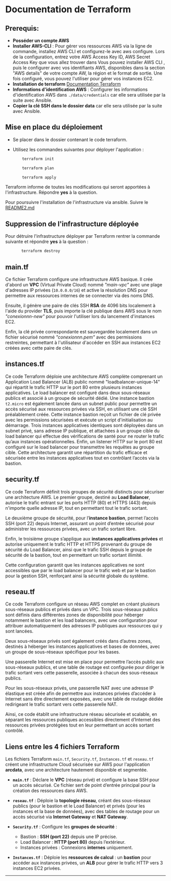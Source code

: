 # Documentation de Terraform

## Prerequis:

- **Posséder un compte AWS**  
- **Installer AWS-CLI** : Pour gérer vos ressources AWS via la ligne de commande, installez AWS CLI et configurez-le avec aws configure. Lors de la configuration, entrez votre AWS Access Key ID, AWS Secret Access Key que vous allez trouver dans Vous pouvez installer AWS CLI , puis le configurer avec vos identifiants AWS, disponibles dans la section "AWS details" de votre compte AW, la région et le format de sortie. Une fois configuré, vous pouvez l'utiliser pour gérer vos instances EC2.
- **Installation de terraform** [Documentation Terraform](https://developer.hashicorp.com/terraform/install)
- **Informations d'identification AWS** : Configurer les informations d'identification AWS dans `./data/credentials` car elle sera utilisée par la suite avec Ansible.
- **Copier la clé SSH dans le dossier data** car elle sera utilisée par la suite avec Ansible.

## Mise en place du déploiement

 - Se placer dans le dossier contenant le code terraform.
 - Utilisez les commandes suivantes pour déployer l'application :
    
    ```bash
        terraform init
    ```
    ```bash
        terraform plan
    ```
    ```bash
        terraform apply
    ```
  Terraform informe de toutes les modifications qui seront apportées à l'infrastructure. Répondre **yes** à la question.

  Pour poursuivre l'installation de l'infrastructure via ansible. Suivre le [README2.md](https://github.com/RaphDuf/HACKATHON-IPSSI-equipe6/blob/infrastructure/README2.md)

## Suppression de l'infrastructure déployée 

Pour détruire l'infrastructure déployer par Terraform rentrer la commande suivante et répondre **yes** à la question : 

 ```bash
        terraform destroy
  ```


## main.tf
Ce fichier Terraform configure une infrastructure AWS basique. Il crée d'abord un **VPC** (Virtual Private Cloud) nommé *"main-vpc"* avec une plage d'adresses IP privées (`10.0.0.0/16`) et active la résolution DNS pour permettre aux ressources internes de se connecter via des noms DNS. 

Ensuite, il génère une paire de clés SSH **RSA** de 4096 bits localement à l'aide du provider **TLS**, puis importe la clé publique dans AWS sous le nom *"conexionnn-new"* pour pouvoir l'utiliser lors du lancement d'instances EC2. 

Enfin, la clé privée correspondante est sauvegardée localement dans un fichier sécurisé nommé *"conexionnn.pem"* avec des permissions restreintes, permettant à l'utilisateur d'accéder en SSH aux instances EC2 créées avec cette paire de clés.

## instances.tf
Ce code Terraform déploie une architecture AWS complète comprenant un Application Load Balancer (ALB) public nommé "loadbalancer-unique-14" qui répartit le trafic HTTP sur le port 80 entre plusieurs instances applicatives. Le load balancer est configuré dans deux sous-réseaux publics et associé à un groupe de sécurité dédié. Une instance bastion `t2.micro` est également lancée dans un subnet public pour permettre un accès sécurisé aux ressources privées via SSH, en utilisant une clé SSH préalablement créée. Cette instance bastion reçoit un fichier de clé privée avec les permissions sécurisées et exécute un script d'initialisation au démarrage. Trois instances applicatives identiques sont déployées dans un subnet privé, sans adresse IP publique, et attachées à un groupe cible du load balancer qui effectue des vérifications de santé pour ne router le trafic qu’aux instances opérationnelles. Enfin, un listener HTTP sur le port 80 est configuré sur le load balancer pour transmettre les requêtes au groupe cible. Cette architecture garantit une répartition du trafic efficace et sécurisée entre les instances applicatives tout en contrôlant l’accès via la bastion.

## security.tf
Ce code Terraform définit trois groupes de sécurité distincts pour sécuriser une architecture AWS. Le premier groupe, destiné au **Load Balancer**, autorise le trafic entrant sur les ports HTTP (80) et HTTPS (443) depuis n'importe quelle adresse IP, tout en permettant tout le trafic sortant. 

Le deuxième groupe de sécurité, pour l’**instance bastion**, permet l’accès SSH (port 22) depuis Internet, assurant un point d’entrée sécurisé pour administrer les ressources privées, avec un trafic sortant libre. 

Enfin, le troisième groupe s’applique aux **instances applicatives privées** et autorise uniquement le trafic HTTP et HTTPS provenant du groupe de sécurité du Load Balancer, ainsi que le trafic SSH depuis le groupe de sécurité de la bastion, tout en permettant un trafic sortant illimité. 

Cette configuration garantit que les instances applicatives ne sont accessibles que par le load balancer pour le trafic web et par le bastion pour la gestion SSH, renforçant ainsi la sécurité globale du système.

## reseau.tf
Ce code Terraform configure un réseau AWS complet en créant plusieurs sous-réseaux publics et privés dans un VPC. Trois sous-réseaux publics sont définis dans différentes zones de disponibilité pour héberger notamment le bastion et les load balancers, avec une configuration pour attribuer automatiquement des adresses IP publiques aux ressources qui y sont lancées. 

Deux sous-réseaux privés sont également créés dans d’autres zones, destinés à héberger les instances applicatives et bases de données, avec un groupe de sous-réseaux spécifique pour les bases. 

Une passerelle Internet est mise en place pour permettre l’accès public aux sous-réseaux publics, et une table de routage est configurée pour diriger le trafic sortant vers cette passerelle, associée à chacun des sous-réseaux publics. 

Pour les sous-réseaux privés, une passerelle NAT avec une adresse IP élastique est créée afin de permettre aux instances privées d’accéder à Internet sans être directement exposées, avec une table de routage dédiée redirigeant le trafic sortant vers cette passerelle NAT. 

Ainsi, ce code établit une infrastructure réseau sécurisée et scalable, en séparant les ressources publiques accessibles directement d’Internet des ressources privées protégées tout en leur permettant un accès sortant contrôlé.

## Liens entre les 4 fichiers Terraform
Les fichiers Terraform `main.tf`, `Security.tf`, `Instances.tf` et `reseau.tf` créent une infrastructure Cloud sécurisée sur AWS pour l'application **arcdata**, avec une architecture hautement disponible et segmentée.

- **`main.tf`** : Déclare le **VPC** (réseau privé) et configure la base SSH pour un accès sécurisé. Ce fichier sert de point d’entrée principal pour la création des ressources dans AWS.

- **`reseau.tf`** : Déploie la **topologie réseau**, créant des sous-réseaux publics (pour le bastion et le Load Balancer) et privés (pour les instances et la base de données), avec des tables de routage pour un accès sécurisé via **Internet Gateway** et **NAT Gateway**.

- **`Security.tf`** : Configure les **groupes de sécurité** :
  - Bastion : **SSH (port 22)** depuis une IP précise.
  - Load Balancer : **HTTP (port 80)** depuis l’extérieur.
  - Instances privées : Connexions **internes** uniquement.

- **`Instances.tf`** : Déploie les **ressources de calcul** : un **bastion** pour accéder aux instances privées, un **ALB** pour gérer le trafic HTTP vers 3 instances EC2 privées.
---






